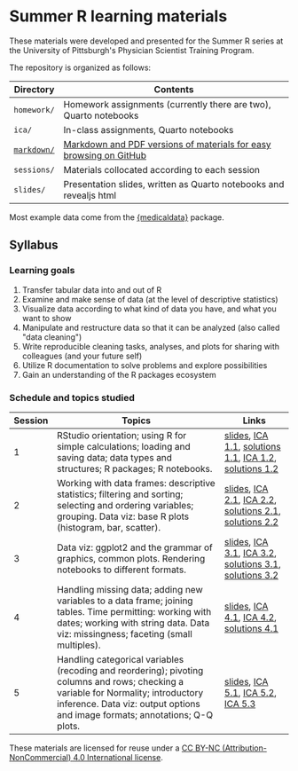 # Summer R learning materials

These materials were developed and presented for the Summer R series at the University of Pittsburgh's Physician Scientist Training Program.

The repository is organized as follows:

| Directory    | Contents |
| --- | --- |
| `homework/`  | Homework assignments (currently there are two), Quarto notebooks   |
| `ica/`       | In-class assignments, Quarto notebooks                             |
| [`markdown/`](https://github.com/dojobo/summer-r-2023/tree/main/markdown)  | [Markdown and PDF versions of materials for easy browsing on GitHub](https://github.com/dojobo/summer-r-2023/tree/main/markdown) |
| `sessions/`  | Materials collocated according to each session                     |
| `slides/`    | Presentation slides, written as Quarto notebooks and revealjs html |

Most example data come from the [{medicaldata}](https://higgi13425.github.io/medicaldata/) package.

## Syllabus

### Learning goals

1.  Transfer tabular data into and out of R
2.  Examine and make sense of data (at the level of descriptive statistics)
3.  Visualize data according to what kind of data you have, and what you want to show
4.  Manipulate and restructure data so that it can be analyzed (also called "data cleaning")
5.  Write reproducible cleaning tasks, analyses, and plots for sharing with colleagues (and your future self)
6.  Utilize R documentation to solve problems and explore possibilities
7.  Gain an understanding of the R packages ecosystem

### Schedule and topics studied

| Session  | Topics | Links |
| --- | --- | --- |
| 1 | RStudio orientation; using R for simple calculations; loading and saving data; data types and structures; R packages; R notebooks. | [slides](https://github.com/dojobo/summer-r-2023/blob/main/markdown/slides-session-1.pdf), [ICA 1.1](https://github.com/dojobo/summer-r-2023/blob/main/markdown/ica-1.1-console-calculations.md), [solutions 1.1](https://github.com/dojobo/summer-r-2023/blob/main/markdown/ica_solns/ica-1.1-solns.pdf), [ICA 1.2](https://github.com/dojobo/summer-r-2023/blob/main/markdown/ica-1.2-loading.md), [solutions 1.2](https://github.com/dojobo/summer-r-2023/blob/main/markdown/ica_solns/ica-1.2-solns.pdf) |
| 2 | Working with data frames: descriptive statistics; filtering and sorting; selecting and ordering variables; grouping. Data viz: base R plots (histogram, bar, scatter). | [slides](https://github.com/dojobo/summer-r-2023/blob/main/markdown/slides-session-2.pdf), [ICA 2.1](https://github.com/dojobo/summer-r-2023/blob/main/markdown/ica-2.1-pipes-select-sort.md), [ICA 2.2](https://github.com/dojobo/summer-r-2023/blob/main/markdown/ica-2.2-filter-summarize-group.md), [solutions 2.1](https://github.com/dojobo/summer-r-2023/blob/main/markdown/ica_solns/ica-2.1-solns.pdf), [solutions 2.2](https://github.com/dojobo/summer-r-2023/blob/main/markdown/ica_solns/ica-2.2-solns.pdf) |
| 3 | Data viz: ggplot2 and the grammar of graphics, common plots. Rendering notebooks to different formats. | [slides](https://github.com/dojobo/summer-r-2023/blob/main/markdown/slides-session-3.pdf), [ICA 3.1](https://github.com/dojobo/summer-r-2023/blob/main/markdown/ica-3.1-univariate-plots.md), [ICA 3.2](https://github.com/dojobo/summer-r-2023/blob/main/markdown/ica-3.2-multivariate-plots.md), [solutions 3.1](https://github.com/dojobo/summer-r-2023/blob/main/markdown/ica_solns/ica-3.1-solns.pdf), [solutions 3.2](https://github.com/dojobo/summer-r-2023/blob/main/markdown/ica_solns/ica-3.2-solns.pdf) |
| 4 | Handling missing data; adding new variables to a data frame; joining tables. Time permitting: working with dates; working with string data. Data viz: missingness; faceting (small multiples). | [slides](https://github.com/dojobo/summer-r-2023/blob/main/markdown/slides-session-4.pdf), [ICA 4.1](https://github.com/dojobo/summer-r-2023/blob/main/markdown/ica-4.1-missing-data.md), [ICA 4.2](https://github.com/dojobo/summer-r-2023/blob/main/markdown/ica-4.2-new-vars-faceting.md), [solutions 4.1](https://github.com/dojobo/summer-r-2023/blob/main/markdown/ica_solns/ica-4.1-solns.pdf) |
| 5 | Handling categorical variables (recoding and reordering); pivoting columns and rows; checking a variable for Normality; introductory inference. Data viz: output options and image formats; annotations; Q-Q plots. | [slides](https://github.com/dojobo/summer-r-2023/blob/main/markdown/slides-session-5.pdf), [ICA 5.1](https://github.com/dojobo/summer-r-2023/blob/main/markdown/ica-5.1-joins-factors.md), [ICA 5.2](https://github.com/dojobo/summer-r-2023/blob/main/markdown/ica-5.2-pivoting.md), [ICA 5.3](https://github.com/dojobo/summer-r-2023/blob/main/markdown/ica-5.3-inference-modeling.md) |

These materials are licensed for reuse under a [CC BY-NC (Attribution-NonCommercial) 4.0 International license](https://creativecommons.org/licenses/by-nc/4.0/).
